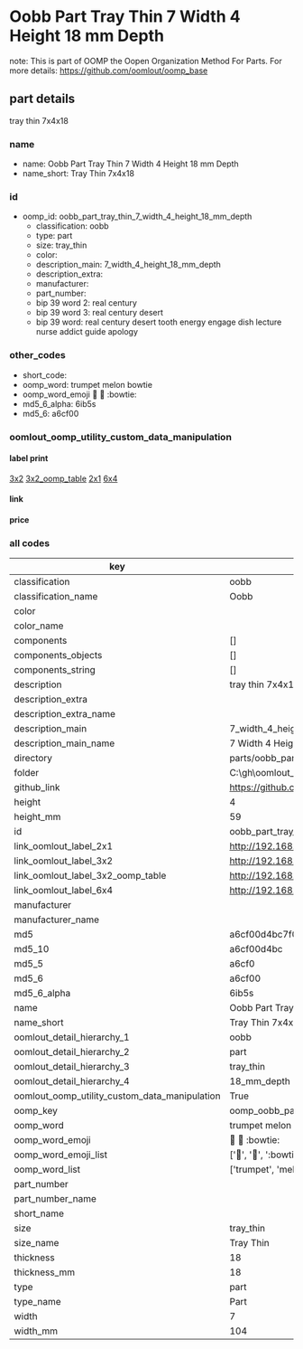# Oobb Part Tray Thin 7 Width 4 Height 18 mm Depth  

note: This is part of OOMP the Oopen Organization Method For Parts. For more details: https://github.com/oomlout/oomp_base

##  part details
  



tray thin 7x4x18



### name
* name: Oobb Part Tray Thin 7 Width 4 Height 18 mm Depth
* name_short: Tray Thin 7x4x18 
### id
* oomp_id: oobb_part_tray_thin_7_width_4_height_18_mm_depth
  * classification: oobb
  * type: part
  * size: tray_thin
  * color: 
  * description_main: 7_width_4_height_18_mm_depth
  * description_extra: 
  * manufacturer: 
  * part_number: 
  * bip 39 word 2: real century
  * bip 39 word 3: real century desert
  * bip 39 word: real century desert tooth energy engage dish lecture nurse addict guide apology

### other_codes
* short_code: 
* oomp_word: trumpet melon bowtie
* oomp_word_emoji :trumpet: :melon: :bowtie:
* md5_6_alpha: 6ib5s
* md5_6: a6cf00






### oomlout_oomp_utility_custom_data_manipulation
#### label print
[3x2](http://192.168.1.245:1112/?label=oomp%206ib5s)
[3x2_oomp_table](http://192.168.1.108:1112/?label=oomp%206ib5s)
[2x1](http://192.168.1.242:1112/?label=oomp%206ib5s)
[6x4](http://192.168.1.55:1112/?label=oomp%206ib5s)    

#### link

                              

#### price







### all codes 
| key | value |  
| --- | --- |  
| classification | oobb |  
| classification_name | Oobb |  
| color |  |  
| color_name |  |  
| components | [] |  
| components_objects | [] |  
| components_string | [] |  
| description | tray thin 7x4x18 |  
| description_extra |  |  
| description_extra_name |  |  
| description_main | 7_width_4_height_18_mm_depth |  
| description_main_name | 7 Width 4 Height 18 mm Depth |  
| directory | parts/oobb_part_tray_thin_7_width_4_height_18_mm_depth |  
| folder | C:\gh\oomlout_oobb_version_4_generated_parts\things\oobb_part_tray_thin_7_width_4_height_18_mm_depth |  
| github_link | https://github.com/oomlout/oomlout_oomp_part_src/tree/main/parts/oobb_part_tray_thin_7_width_4_height_18_mm_depth |  
| height | 4 |  
| height_mm | 59 |  
| id | oobb_part_tray_thin_7_width_4_height_18_mm_depth |  
| link_oomlout_label_2x1 | http://192.168.1.242:1112/?label=oomp%206ib5s |  
| link_oomlout_label_3x2 | http://192.168.1.245:1112/?label=oomp%206ib5s |  
| link_oomlout_label_3x2_oomp_table | http://192.168.1.108:1112/?label=oomp%206ib5s |  
| link_oomlout_label_6x4 | http://192.168.1.55:1112/?label=oomp%206ib5s |  
| manufacturer |  |  
| manufacturer_name |  |  
| md5 | a6cf00d4bc7f07e529250e4c77495d97 |  
| md5_10 | a6cf00d4bc |  
| md5_5 | a6cf0 |  
| md5_6 | a6cf00 |  
| md5_6_alpha | 6ib5s |  
| name | Oobb Part Tray Thin 7 Width 4 Height 18 mm Depth |  
| name_short | Tray Thin 7x4x18  |  
| oomlout_detail_hierarchy_1 | oobb |  
| oomlout_detail_hierarchy_2 | part |  
| oomlout_detail_hierarchy_3 | tray_thin |  
| oomlout_detail_hierarchy_4 | 18_mm_depth |  
| oomlout_oomp_utility_custom_data_manipulation | True |  
| oomp_key | oomp_oobb_part_tray_thin_7_width_4_height_18_mm_depth |  
| oomp_word | trumpet melon bowtie |  
| oomp_word_emoji | :trumpet: :melon: :bowtie: |  
| oomp_word_emoji_list | [':trumpet:', ':melon:', ':bowtie:'] |  
| oomp_word_list | ['trumpet', 'melon', 'bowtie'] |  
| part_number |  |  
| part_number_name |  |  
| short_name |  |  
| size | tray_thin |  
| size_name | Tray Thin |  
| thickness | 18 |  
| thickness_mm | 18 |  
| type | part |  
| type_name | Part |  
| width | 7 |  
| width_mm | 104 |  
